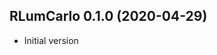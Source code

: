 




<!-- NEWS.md was auto-generated by NEWS.Rmd. Please DO NOT edit by hand!-->

## RLumCarlo 0.1.0 (2020-04-29)

  - Initial version
